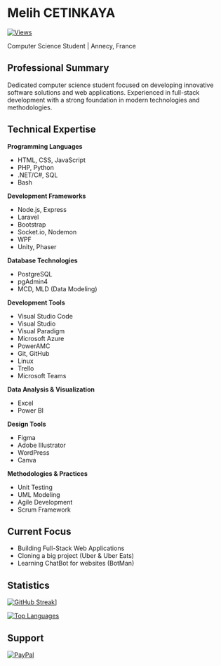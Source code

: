 # Melih CETINKAYA

[![Views](https://komarev.com/ghpvc/?username=melih0132&color=blue&style=flat-square&label=Profile+Views)](https://github.com/melih0132)

Computer Science Student | Annecy, France

## Professional Summary

Dedicated computer science student focused on developing innovative software solutions and web applications. Experienced in full-stack development with a strong foundation in modern technologies and methodologies.

## Technical Expertise

**Programming Languages**
- HTML, CSS, JavaScript
- PHP, Python
- .NET/C#, SQL
- Bash

**Development Frameworks**
- Node.js, Express
- Laravel
- Bootstrap
- Socket.io, Nodemon
- WPF
- Unity, Phaser

**Database Technologies**
- PostgreSQL
- pgAdmin4
- MCD, MLD (Data Modeling)

**Development Tools**
- Visual Studio Code
- Visual Studio
- Visual Paradigm
- Microsoft Azure
- PowerAMC
- Git, GitHub
- Linux
- Trello
- Microsoft Teams

**Data Analysis & Visualization**
- Excel
- Power BI

**Design Tools**
- Figma
- Adobe Illustrator
- WordPress
- Canva

**Methodologies & Practices**
- Unit Testing
- UML Modeling
- Agile Development
- Scrum Framework

## Current Focus

- Building Full-Stack Web Applications
- Cloning a big project (Uber & Uber Eats)
- Learning ChatBot for websites (BotMan)

## Statistics

[![GitHub Streak](https://github-readme-streak-stats.herokuapp.com/?user=melih0132&theme=github_dark&hide_border=true)](https://github.com/melih0132)]

[![Top Languages](https://github-readme-stats.vercel.app/api/top-langs/?username=melih0132&theme=github_dark&hide_border=true&include_all_commits=true&count_private=true&layout=compact)](https://github.com/melih0132)

## Support

[![PayPal](https://img.shields.io/badge/PayPal-00457C?style=for-the-badge&logo=paypal&logoColor=white)](https://paypal.me/melih0132)
